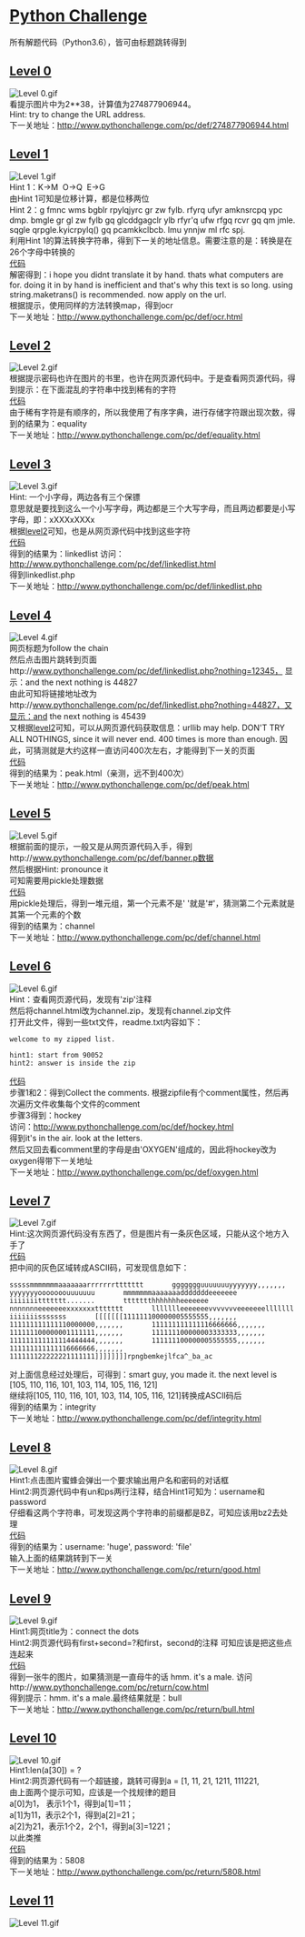 # [Python Challenge](http://www.pythonchallenge.com)
所有解题代码（Python3.6），皆可由标题跳转得到
## [Level 0](/code/level_0.py)
![Level 0.gif](/image/level_0.jpg)  
看提示图片中为2**38，计算值为274877906944。  
Hint: try to change the URL address.  
下一关地址：http://www.pythonchallenge.com/pc/def/274877906944.html

## [Level 1](/code/level_1.py)
![Level 1.gif](/image/level_1.jpg)  
Hint 1：K-&gt;M  O-&gt;Q  E-&gt;G  
由Hint 1可知是位移计算，都是位移两位  
Hint 2：g fmnc wms bgblr rpylqjyrc gr zw fylb. rfyrq ufyr amknsrcpq ypc dmp. bmgle gr gl zw fylb gq glcddgagclr ylb rfyr'q ufw rfgq rcvr gq qm jmle. sqgle qrpgle.kyicrpylq() gq pcamkkclbcb. lmu ynnjw ml rfc spj.  
利用Hint 1的算法转换字符串，得到下一关的地址信息。需要注意的是：转换是在26个字母中转换的  
[代码](/code/level_1.py)  
解密得到：i hope you didnt translate it by hand. thats what computers are for. doing it in by hand is inefficient and that's why this text is so long. using string.maketrans() is recommended. now apply on the url.  
根据提示，使用同样的方法转换map，得到ocr  
下一关地址：http://www.pythonchallenge.com/pc/def/ocr.html

## [Level 2](/code/level_2.py)
![Level 2.gif](/image/level_2.jpg)  
根据提示密码也许在图片的书里，也许在网页源代码中。于是查看网页源代码，得到提示：在下面混乱的字符串中找到稀有的字符  
[代码](/code/level_2.py)  
由于稀有字符是有顺序的，所以我使用了有序字典，进行存储字符跟出现次数，得到的结果为：equality  
下一关地址：http://www.pythonchallenge.com/pc/def/equality.html

## [Level 3](/code/level_3.py)
![Level 3.gif](/image/level_3.jpg)  
Hint: 一个小字母，两边各有三个保镖  
意思就是要找到这么一个小写字母，两边都是三个大写字母，而且两边都要是小写字母，即：xXXXxXXXx  
根据[level2](#level2)可知，也是从网页源代码中找到这些字符  
[代码](/code/level_3.py)  
得到的结果为：linkedlist
访问：http://www.pythonchallenge.com/pc/def/linkedlist.html  
得到linkedlist.php    
下一关地址：http://www.pythonchallenge.com/pc/def/linkedlist.php

## [Level 4](/code/level_4.py)
![Level 4.gif](/image/level_4.jpg)  
网页标题为follow the chain  
然后点击图片跳转到页面http://www.pythonchallenge.com/pc/def/linkedlist.php?nothing=12345， 显示：and the next nothing is 44827  
由此可知将链接地址改为http://www.pythonchallenge.com/pc/def/linkedlist.php?nothing=44827，又显示：and the next nothing is 45439  
又根据[level2](#level2)可知，可以从网页源代码获取信息：urllib may help. DON'T TRY ALL NOTHINGS, since it will never end. 400 times is more than enough.
因此，可猜测就是大约这样一直访问400次左右，才能得到下一关的页面  
[代码](/code/level_4.py)  
得到的结果为：peak.html（亲测，远不到400次）  
下一关地址：http://www.pythonchallenge.com/pc/def/peak.html

## [Level 5](/code/level_5.py)
![Level 5.gif](/image/level_5.jpg)  
根据前面的提示，一般又是从网页源代码入手，得到http://www.pythonchallenge.com/pc/def/banner.p数据  
然后根据Hint: pronounce it  
可知需要用pickle处理数据  
[代码](/code/level_5.py)  
用pickle处理后，得到一堆元组，第一个元素不是' '就是'#'，猜测第二个元素就是其第一个元素的个数  
得到的结果为：channel  
下一关地址：http://www.pythonchallenge.com/pc/def/channel.html

## [Level 6](/code/level_6.py)
![Level 6.gif](/image/level_6.jpg)  
Hint：查看网页源代码，发现有'zip'注释  
然后将channel.html改为channel.zip，发现有channel.zip文件  
打开此文件，得到一些txt文件，readme.txt内容如下：  
```
welcome to my zipped list.

hint1: start from 90052
hint2: answer is inside the zip
```
[代码](/code/level_6.py)  
步骤1和2：得到Collect the comments.
根据zipfile有个comment属性，然后再次遍历文件收集每个文件的comment  
步骤3得到：hockey  
访问：http://www.pythonchallenge.com/pc/def/hockey.html  
得到it's in the air. look at the letters.  
然后又回去看comment里的字母是由'OXYGEN'组成的，因此将hockey改为oxygen得带下一关地址  
下一关地址：http://www.pythonchallenge.com/pc/def/oxygen.html

## [Level 7](/code/level_7.py)
![Level 7.gif](/image/level_7.png)  
Hint:这次网页源代码没有东西了，但是图片有一条灰色区域，只能从这个地方入手了  
[代码](/code/level_7.py)  
把中间的灰色区域转成ASCII码，可发现信息如下：
```
sssssmmmmmmmaaaaaaarrrrrrrttttttt       ggggggguuuuuuuyyyyyyy,,,,,,,       yyyyyyyooooooouuuuuuu       mmmmmmmaaaaaaadddddddeeeeeee       iiiiiiittttttt.......       ttttttthhhhhhheeeeeee       nnnnnnneeeeeeexxxxxxxttttttt       llllllleeeeeeevvvvvvveeeeeeelllllll       iiiiiiisssssss       [[[[[[[111111100000005555555,,,,,,,       111111111111110000000,,,,,,,       111111111111116666666,,,,,,,       111111100000001111111,,,,,,,       111111100000003333333,,,,,,,       111111111111114444444,,,,,,,       111111100000005555555,,,,,,,       111111111111116666666,,,,,,,       111111122222221111111]]]]]]]]rpngbemkejlfca^_ba_ac
```
对上面信息经过处理后，可得到：smart guy, you made it. the next level is [105, 110, 116, 101, 103, 114, 105, 116, 121]  
继续将[105, 110, 116, 101, 103, 114, 105, 116, 121]转换成ASCII码后  
得到的结果为：integrity  
下一关地址：http://www.pythonchallenge.com/pc/def/integrity.html

## [Level 8](/code/level_8.py)
![Level 8.gif](/image/level_8.jpg)  
Hint1:点击图片蜜蜂会弹出一个要求输出用户名和密码的对话框  
Hint2:网页源代码中有un和ps两行注释，结合Hint1可知为：username和password  
仔细看这两个字符串，可发现这两个字符串的前缀都是BZ，可知应该用bz2去处理  
[代码](/code/level_8.py)  
得到的结果为：username: 'huge', password: 'file'  
输入上面的结果跳转到下一关  
下一关地址：http://www.pythonchallenge.com/pc/return/good.html

## [Level 9](/code/level_9.py)
![Level 9.gif](/image/level_9.jpg)  
Hint1:网页title为：connect the dots  
Hint2:网页源代码有first+second=?和first，second的注释
可知应该是把这些点连起来  
[代码](/code/level_9.py)  
得到一张牛的图片，如果猜测是一直母牛的话  hmm. it's a male.
访问http://www.pythonchallenge.com/pc/return/cow.html  
得到提示：hmm. it's a male.最终结果就是：bull  
下一关地址：http://www.pythonchallenge.com/pc/return/bull.html

## [Level 10](/code/level_10.py)
![Level 10.gif](/image/level_10.jpg)  
Hint1:len(a[30]) = ?  
Hint2:网页源代码有一个超链接，跳转可得到a = [1, 11, 21, 1211, 111221,   
由上面两个提示可知，应该是一个找规律的题目  
a[0]为1， 表示1个1，得到a[1]=11；   
a[1]为11，表示2个1，得到a[2]=21；  
a[2]为21，表示1个2，2个1，得到a[3]=1221；  
以此类推  
[代码](/code/level_10.py)  
得到的结果为：5808  
下一关地址：http://www.pythonchallenge.com/pc/return/5808.html

## [Level 11](/code/level_11.py)
![Level 11.gif](/image/level_11.jpg)  